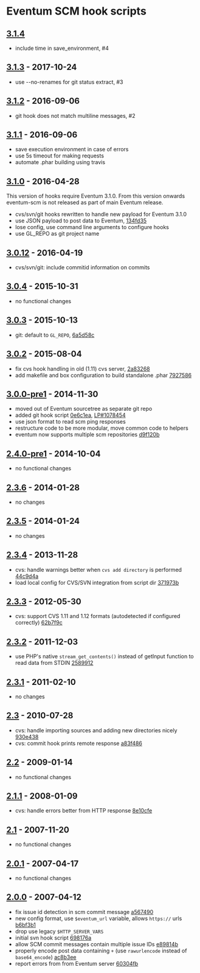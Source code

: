 # Eventum SCM hook scripts

## [3.1.4]

- include time in save_environment, #4

[3.1.4]: https://github.com/eventum/scm/compare/v3.1.3...master

## [3.1.3] - 2017-10-24

- use --no-renames for git status extract, #3

[3.1.3]: https://github.com/eventum/scm/compare/v3.1.2...v3.1.3

## [3.1.2] - 2016-09-06

- git hook does not match multiline messages, #2

[3.1.2]: https://github.com/eventum/scm/compare/v3.1.1...v3.1.2

## [3.1.1] - 2016-09-06

- save execution environment in case of errors
- use 5s timeout for making requests
- automate .phar building using travis

[3.1.1]: https://github.com/eventum/scm/compare/v3.1.0...v3.1.1

## [3.1.0] - 2016-04-28

This version of hooks require Eventum 3.1.0.
From this version onwards eventum-scm is not released as part of main Eventum release.

- cvs/svn/git hooks rewritten to handle new payload for Eventum 3.1.0
- use JSON payload to post data to Eventum, [134fd35]
- lose config, use command line arguments to configure hooks
- use GL_REPO as git project name

[3.1.0]: https://github.com/eventum/scm/compare/v3.0.12...v3.1.0
[134fd35]: https://github.com/eventum/scm/commit/134fd35

## [3.0.12] - 2016-04-19

- cvs/svn/git: include commitid information on commits

[3.0.12]: https://github.com/eventum/scm/compare/v3.0.4...v3.0.12

## [3.0.4] - 2015-10-31

- no functional changes

[3.0.4]: https://github.com/eventum/scm/compare/v3.0.3...v3.0.4

## [3.0.3] - 2015-10-13

- git: default to `GL_REPO`, [6a5d58c]

[3.0.3]: https://github.com/eventum/scm/compare/v3.0.2...v3.0.3
[6a5d58c]: https://github.com/eventum/scm/commit/6a5d58c

## [3.0.2] - 2015-08-04

- fix cvs hook handling in old (1.11) cvs server, [2a83268]
- add makefile and box configuration to build standalone .phar [7927586]

[3.0.2]: https://github.com/eventum/scm/compare/v3.0.0-pre1...v3.0.2
[2a83268]: https://github.com/eventum/scm/commit/2a83268
[7927586]: https://github.com/eventum/scm/commit/7927586

## [3.0.0-pre1] - 2014-11-30

- moved out of Eventum sourcetree as separate git repo
- added git hook script [0e6c1ea], [LP#1078454]
- use json format to read scm ping responses
- restructure code to be more modular, move common code to helpers
- eventum now supports multiple scm repositories [d9f120b]

[3.0.0-pre1]: https://github.com/eventum/scm/compare/v2.4.0-pre1...v3.0.0-pre1
[LP#1078454]: https://bugs.launchpad.net/eventum/+bug/1078454
[0e6c1ea]: https://github.com/eventum/scm/commit/0e6c1ea
[d9f120b]: https://github.com/eventum/scm/commit/d9f120b

## [2.4.0-pre1] - 2014-10-04

- no functional changes

[2.4.0-pre1]: https://github.com/eventum/scm/compare/v2.3.6...v2.4.0-pre1

## [2.3.6] - 2014-01-28

- no changes

[2.3.6]: https://github.com/eventum/scm/compare/v2.3.5...v2.3.6

## [2.3.5] - 2014-01-24

- no changes

[2.3.5]: https://github.com/eventum/scm/compare/v2.3.4...v2.3.5

## [2.3.4] - 2013-11-28

- cvs: handle warnings better when `cvs add directory` is performed [44c9d4a]
- load local config for CVS/SVN integration from script dir [371973b]

[2.3.4]: https://github.com/eventum/scm/compare/v2.3.3...v2.3.4
[371973b]: https://github.com/eventum/scm/commit/371973b
[44c9d4a]: https://github.com/eventum/scm/commit/44c9d4a

## [2.3.3] - 2012-05-30

- cvs: support CVS 1.11 and 1.12 formats (autodetected if configured correctly) [62b7f9c]

[2.3.3]: https://github.com/eventum/scm/compare/v2.3.2...v2.3.3
[62b7f9c]: https://github.com/eventum/scm/commit/62b7f9c

## [2.3.2] - 2011-12-03

- use PHP's native `stream_get_contents()` instead of getInput function to read data from STDIN [2589912]

[2.3.2]: https://github.com/eventum/scm/compare/v2.3.1...v2.3.2
[2589912]: https://github.com/eventum/scm/commit/2589912

## [2.3.1] - 2011-02-10

- no changes

[2.3.1]: https://github.com/eventum/scm/compare/v2.3...v2.3.1

## [2.3] - 2010-07-28

- cvs: handle importing sources and adding new directories nicely [930e438]
- cvs: commit hook prints remote response [a83f486]

[2.3]: https://github.com/eventum/scm/compare/v2.2...v2.3
[930e438]: https://github.com/eventum/scm/commit/930e438
[a83f486]: https://github.com/eventum/scm/commit/a83f486

## [2.2] - 2009-01-14

- no functional changes

[2.2]: https://github.com/eventum/scm/compare/v2.1.1...v2.2

## [2.1.1] - 2008-01-09

- cvs: handle errors better from HTTP response [8e10cfe]

[2.1.1]: https://github.com/eventum/scm/compare/v2.1...v2.1.1
[8e10cfe]: https://github.com/eventum/scm/commit/8e10cfe

## [2.1] - 2007-11-20

- no functional changes

[2.1]: https://github.com/eventum/scm/compare/v2.0.1...v2.1

## [2.0.1] - 2007-04-17

- no functional changes

[2.0.1]: https://github.com/eventum/scm/compare/v2.0.0...v2.0.1

## [2.0.0] - 2007-04-12

- fix issue id detection in scm commit message [a567490]
- new config format, use `$eventum_url` variable, allows `https://` urls [b6bf3b1]
- drop use legacy `$HTTP_SERVER_VARS`
- initial svn hook script [698176a]
- allow SCM commit messages contain multiple issue IDs [e89814b]
- properly encode post data containing `+` (use `rawurlencode` instead of `base64_encode`) [ac8b3ee]
- report errors from from Eventum server [60304fb]

[2.0.0]: https://github.com/eventum/scm/compare/v1.7.1...v2.0.0
[60304fb]: https://github.com/eventum/scm/commit/60304fb
[698176a]: https://github.com/eventum/scm/commit/698176a
[a567490]: https://github.com/eventum/scm/commit/a567490
[ac8b3ee]: https://github.com/eventum/scm/commit/ac8b3ee
[b6bf3b1]: https://github.com/eventum/scm/commit/b6bf3b1
[e89814b]: https://github.com/eventum/scm/commit/e89814b

